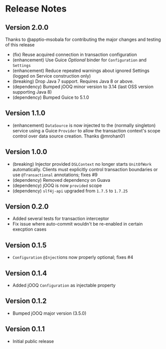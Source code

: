 # Release Notes

## Version 2.0.0
Thanks to @apptio-msobala for contributing the major changes and testing of this release
- (fix) Reuse acquired connection in transaction configuration
- (enhancement) Use Guice _Optional_ binder for `Configuration` and `Settings`
- (enhancement) Reduce repeated warnings about ignored Settings (logged on Service construction only)
- (breaking) Drop Java 7 support.  Requires Java 8 or above.
- (dependency) Bumped jOOQ minor version to 3.14 (last OSS version supporting Java 8)
- (dependency) Bumped Guice to 5.1.0


## Version 1.1.0
- (enhancement) `DataSource` is now injected to the (normally singleton) service using a Guice `Provider` to allow the 
  transaction context's scope control over data source creation.  Thanks @mrohan01


## Version 1.0.0
- (breaking) Injector provided `DSLContext` no longer starts `UnitOfWork` automatically.  Clients must explicitly 
control transaction boundaries or use `@Transactional` annotations; fixes #9
- (dependency) Removed dependency on Guava
- (dependency) jOOQ is now `provided` scope
- (dependency) `slf4j-api` upgraded from `1.7.5` to `1.7.25`

## Version 0.2.0
- Added several tests for transaction interceptor
- Fix issue where auto-commit wouldn't be re-enabled in certain execption cases

## Version 0.1.5
- `Configuration` `@Inject`ions now properly optional; fixes #4

## Version 0.1.4
- Added jOOQ `Configuration` as injectable property

## Version 0.1.2
- Bumped jOOQ major version (3.5.0)

## Version 0.1.1
- Initial public release

